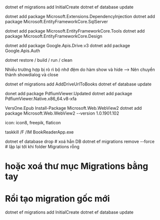 ﻿dotnet ef migrations add InitialCreate
dotnet ef database update

dotnet add package Microsoft.Extensions.DependencyInjection
dotnet add package Microsoft.EntityFrameworkCore.SqlServer

dotnet add package Microsoft.EntityFrameworkCore.Tools
dotnet add package Microsoft.EntityFrameworkCore.Design

dotnet add package Google.Apis.Drive.v3
dotnet add package Google.Apis.Auth

dotnet restore / build / run / clean

Nhiều trường hợp bị rò rì bộ nhớ đệm do hàm show và hide --> Nên chuyển thành showdialog và close

dotnet ef migrations add AddDriveUrlToBooks
dotnet ef database update

donet add package PdfiumViewer.Updated
dotnet add package PdfiumViewer.Native.x86_64.v8-xfa

VersOne.Epub
Install-Package Microsoft.Web.WebView2
dotnet add package Microsoft.Web.WebView2 --version 1.0.1901.102

icon: icon8, freepik, flaticon


taskkill /F /IM BookReaderApp.exe



dotnet ef database drop     # xoá hẳn DB
dotnet ef migrations remove --force   # lặp lại tới khi folder Migrations rỗng
# hoặc xoá thư mục Migrations bằng tay

# Rồi tạo migration gốc mới
dotnet ef migrations add InitialCreate
dotnet ef database update
